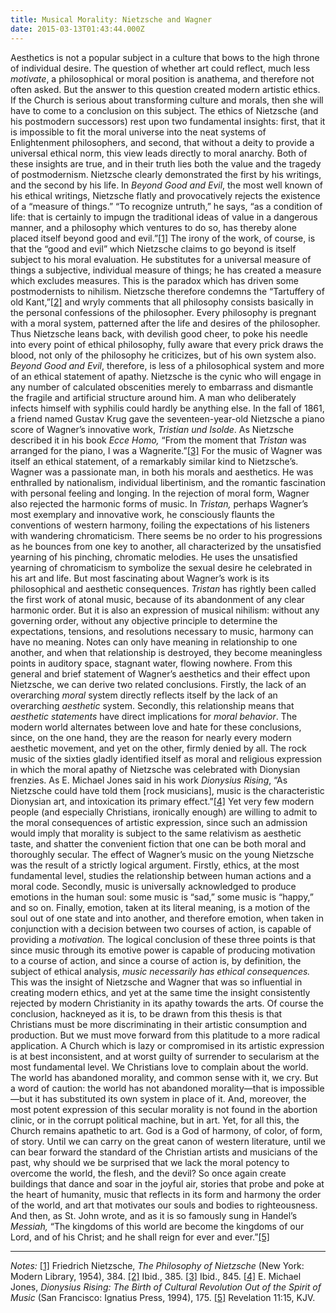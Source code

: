 ```yaml
---
title: Musical Morality: Nietzsche and Wagner
date: 2015-03-13T01:43:44.000Z
---
```

Aesthetics is not a popular subject in a culture that bows to the high throne of individual desire. The question of whether art could reflect, much less _motivate_, a philosophical or moral position is anathema, and therefore not often asked. But the answer to this question created modern artistic ethics. If the Church is serious about transforming culture and morals, then she will have to come to a conclusion on this subject. The ethics of Nietzsche (and his postmodern successors) rest upon two fundamental insights: first, that it is impossible to fit the moral universe into the neat systems of Enlightenment philosophers, and second, that without a deity to provide a universal ethical norm, this view leads directly to moral anarchy. Both of these insights are true, and in their truth lies both the value and the tragedy of postmodernism. Nietzsche clearly demonstrated the first by his writings, and the second by his life. In _Beyond Good and Evil_, the most well known of his ethical writings, Nietzsche flatly and provocatively rejects the existence of a “measure of things.” “To recognize untruth,” he says, “as a condition of life: that is certainly to impugn the traditional ideas of value in a dangerous manner, and a philosophy which ventures to do so, has thereby alone placed itself beyond good and evil.”[\[1\]](#_ftn1) The irony of the work, of course, is that the “good and evil” which Nietzsche claims to go beyond is itself subject to his moral evaluation. He substitutes for a universal measure of things a subjective, individual measure of things; he has created a measure which excludes measures. This is the paradox which has driven some postmodernists to nihilism. Nietzsche therefore condemns the “Tartuffery of old Kant,”[\[2\]](#_ftn2) and wryly comments that all philosophy consists basically in the personal confessions of the philosopher. Every philosophy is pregnant with a moral system, patterned after the life and desires of the philosopher. Thus Nietzsche leans back, with devilish good cheer, to poke his needle into every point of ethical philosophy, fully aware that every prick draws the blood, not only of the philosophy he criticizes, but of his own system also. _Beyond Good and Evil_, therefore, is less of a philosophical system and more of an ethical statement of apathy. Nietzsche is the cynic who will engage in any number of calculated obscenities merely to embarrass and dismantle the fragile and artificial structure around him. A man who deliberately infects himself with syphilis could hardly be anything else. In the fall of 1861, a friend named Gustav Krug gave the seventeen-year-old Nietzsche a piano score of Wagner’s innovative work, _Tristian und Isolde_. As Nietzsche described it in his book _Ecce Homo,_ “From the moment that _Tristan_ was arranged for the piano, I was a Wagnerite.”[\[3\]](#_ftn3) For the music of Wagner was itself an ethical statement, of a remarkably similar kind to Nietzsche’s. Wagner was a passionate man, in both his morals and aesthetics. He was enthralled by nationalism, individual libertinism, and the romantic fascination with personal feeling and longing. In the rejection of moral form, Wagner also rejected the harmonic forms of music. In _Tristan,_ perhaps Wagner’s most exemplary and innovative work, he consciously flaunts the conventions of western harmony, foiling the expectations of his listeners with wandering chromaticism. There seems be no order to his progressions as he bounces from one key to another, all characterized by the unsatisfied yearning of his pinching, chromatic melodies. He uses the unsatisfied yearning of chromaticism to symbolize the sexual desire he celebrated in his art and life. But most fascinating about Wagner’s work is its philosophical and aesthetic consequences. _Tristan_ has rightly been called the first work of atonal music, because of its abandonment of any clear harmonic order. But it is also an expression of musical nihilism: without any governing order, without any objective principle to determine the expectations, tensions, and resolutions necessary to music, harmony can have no meaning. Notes can only have meaning in relationship to one another, and when that relationship is destroyed, they become meaningless points in auditory space, stagnant water, flowing nowhere. From this general and brief statement of Wagner’s aesthetics and their effect upon Nietzsche, we can derive two related conclusions. Firstly, the lack of an overarching _moral_ system directly reflects itself by the lack of an overarching _aesthetic_ system. Secondly, this relationship means that _aesthetic statements_ have direct implications for _moral behavior_. The modern world alternates between love and hate for these conclusions, since, on the one hand, they are the reason for nearly every modern aesthetic movement, and yet on the other, firmly denied by all. The rock music of the sixties gladly identified itself as moral and religious expression in which the moral apathy of Nietzsche was celebrated with Dionysian frenzies.   As E. Michael Jones said in his work _Dionysius Rising_, “As Nietzsche could have told them \[rock musicians\], music is the characteristic Dionysian art, and intoxication its primary effect.”[\[4\]](#_ftn4) Yet very few modern people (and especially Christians, ironically enough) are willing to admit to the moral consequences of artistic expression, since such an admission would imply that morality is subject to the same relativism as aesthetic taste, and shatter the convenient fiction that one can be both moral and thoroughly secular. The effect of Wagner’s music on the young Nietzsche was the result of a strictly logical argument. Firstly, ethics, at the most fundamental level, studies the relationship between human actions and a moral code. Secondly, music is universally acknowledged to produce emotions in the human soul: some music is “sad,” some music is “happy,” and so on. Finally, emotion, taken at its literal meaning, is a motion of the soul out of one state and into another, and therefore emotion, when taken in conjunction with a decision between two courses of action, is capable of providing a _motivation._ The logical conclusion of these three points is that since music through its emotive power is capable of producing motivation to a course of action, and since a course of action is, by definition, the subject of ethical analysis, _music necessarily has ethical consequences._ This was the insight of Nietzsche and Wagner that was so influential in creating modern ethics, and yet at the same time the insight consistently rejected by modern Christianity in its apathy towards the arts. Of course the conclusion, hackneyed as it is, to be drawn from this thesis is that Christians must be more discriminating in their artistic consumption and production. But we must move forward from this platitude to a more radical application. A Church which is lazy or compromised in its artistic expression is at best inconsistent, and at worst guilty of surrender to secularism at the most fundamental level. We Christians love to complain about the world. The world has abandoned morality, and common sense with it, we cry. But a word of caution: the world has not abandoned morality—that is impossible—but it has substituted its own system in place of it. And, moreover, the most potent expression of this secular morality is not found in the abortion clinic, or in the corrupt political machine, but in art. Yet, for all this, the Church remains apathetic to art. God is a God of harmony, of color, of form, of story. Until we can carry on the great canon of western literature, until we can bear forward the standard of the Christian artists and musicians of the past, why should we be surprised that we lack the moral potency to overcome the world, the flesh, and the devil? So once again create buildings that dance and soar in the joyful air, stories that probe and poke at the heart of humanity, music that reflects in its form and harmony the order of the world, and art that motivates our souls and bodies to righteousness. And then, as St. John wrote, and as it is so famously sung in Handel’s _Messiah,_ “The kingdoms of this world are become the kingdoms of our Lord, and of his Christ; and he shall reign for ever and ever.”[\[5\]](#_ftn5)

* * *

_Notes:_ [\[1\]](#_ftnref1) Friedrich Nietzsche, _The Philosophy of Nietzsche_ (New York: Modern Library, 1954), 384. [\[2\]](#_ftnref2) Ibid., 385. [\[3\]](#_ftnref3) Ibid., 845. [\[4\]](#_ftnref4) E. Michael Jones, _Dionysius Rising: The Birth of Cultural Revolution Out of the Spirit of Music_ (San Francisco: Ignatius Press, 1994), 175. [\[5\]](#_ftnref5) Revelation 11:15, KJV.